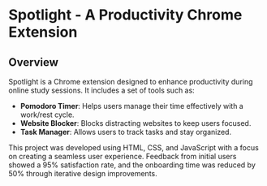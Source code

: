 # Spotlight - A Productivity Chrome Extension

## Overview
Spotlight is a Chrome extension designed to enhance productivity during online study sessions. It includes a set of tools such as:
- **Pomodoro Timer**: Helps users manage their time effectively with a work/rest cycle.
- **Website Blocker**: Blocks distracting websites to keep users focused.
- **Task Manager**: Allows users to track tasks and stay organized.

This project was developed using HTML, CSS, and JavaScript with a focus on creating a seamless user experience. Feedback from initial users showed a 95% satisfaction rate, and the onboarding time was reduced by 50% through iterative design improvements.
